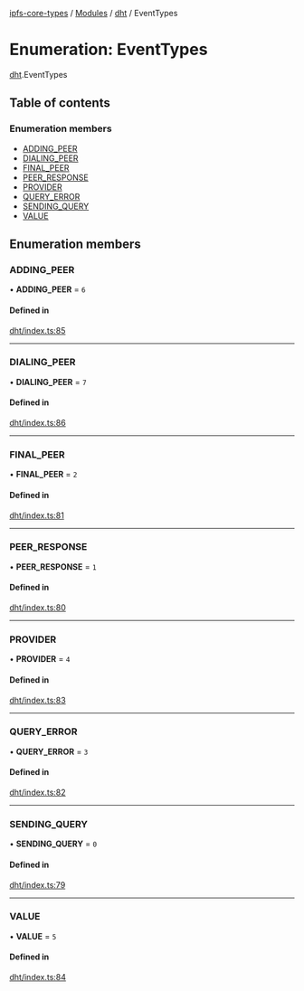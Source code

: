 [ipfs-core-types](../README.md) / [Modules](../modules.md) / [dht](../modules/dht.md) / EventTypes

# Enumeration: EventTypes

[dht](../modules/dht.md).EventTypes

## Table of contents

### Enumeration members

- [ADDING\_PEER](dht.EventTypes.md#adding_peer)
- [DIALING\_PEER](dht.EventTypes.md#dialing_peer)
- [FINAL\_PEER](dht.EventTypes.md#final_peer)
- [PEER\_RESPONSE](dht.EventTypes.md#peer_response)
- [PROVIDER](dht.EventTypes.md#provider)
- [QUERY\_ERROR](dht.EventTypes.md#query_error)
- [SENDING\_QUERY](dht.EventTypes.md#sending_query)
- [VALUE](dht.EventTypes.md#value)

## Enumeration members

### ADDING\_PEER

• **ADDING\_PEER** = `6`

#### Defined in

[dht/index.ts:85](https://github.com/ipfs/js-ipfs/blob/1655368d/packages/ipfs-core-types/src/dht/index.ts#L85)

___

### DIALING\_PEER

• **DIALING\_PEER** = `7`

#### Defined in

[dht/index.ts:86](https://github.com/ipfs/js-ipfs/blob/1655368d/packages/ipfs-core-types/src/dht/index.ts#L86)

___

### FINAL\_PEER

• **FINAL\_PEER** = `2`

#### Defined in

[dht/index.ts:81](https://github.com/ipfs/js-ipfs/blob/1655368d/packages/ipfs-core-types/src/dht/index.ts#L81)

___

### PEER\_RESPONSE

• **PEER\_RESPONSE** = `1`

#### Defined in

[dht/index.ts:80](https://github.com/ipfs/js-ipfs/blob/1655368d/packages/ipfs-core-types/src/dht/index.ts#L80)

___

### PROVIDER

• **PROVIDER** = `4`

#### Defined in

[dht/index.ts:83](https://github.com/ipfs/js-ipfs/blob/1655368d/packages/ipfs-core-types/src/dht/index.ts#L83)

___

### QUERY\_ERROR

• **QUERY\_ERROR** = `3`

#### Defined in

[dht/index.ts:82](https://github.com/ipfs/js-ipfs/blob/1655368d/packages/ipfs-core-types/src/dht/index.ts#L82)

___

### SENDING\_QUERY

• **SENDING\_QUERY** = `0`

#### Defined in

[dht/index.ts:79](https://github.com/ipfs/js-ipfs/blob/1655368d/packages/ipfs-core-types/src/dht/index.ts#L79)

___

### VALUE

• **VALUE** = `5`

#### Defined in

[dht/index.ts:84](https://github.com/ipfs/js-ipfs/blob/1655368d/packages/ipfs-core-types/src/dht/index.ts#L84)
